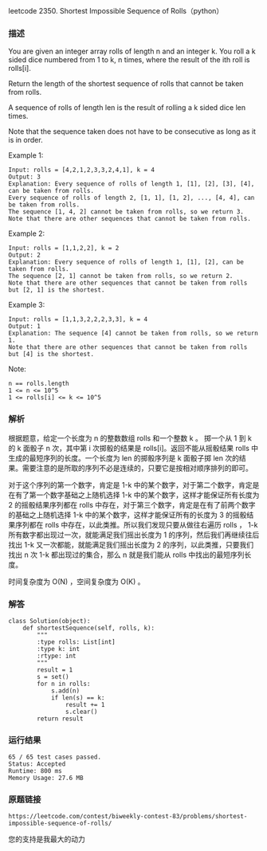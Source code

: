leetcode  2350. Shortest Impossible Sequence of Rolls（python）




### 描述
You are given an integer array rolls of length n and an integer k. You roll a k sided dice numbered from 1 to k, n times, where the result of the ith roll is rolls[i].

Return the length of the shortest sequence of rolls that cannot be taken from rolls.

A sequence of rolls of length len is the result of rolling a k sided dice len times.

Note that the sequence taken does not have to be consecutive as long as it is in order.




Example 1:

	Input: rolls = [4,2,1,2,3,3,2,4,1], k = 4
	Output: 3
	Explanation: Every sequence of rolls of length 1, [1], [2], [3], [4], can be taken from rolls.
	Every sequence of rolls of length 2, [1, 1], [1, 2], ..., [4, 4], can be taken from rolls.
	The sequence [1, 4, 2] cannot be taken from rolls, so we return 3.
	Note that there are other sequences that cannot be taken from rolls.

	
Example 2:

	Input: rolls = [1,1,2,2], k = 2
	Output: 2
	Explanation: Every sequence of rolls of length 1, [1], [2], can be taken from rolls.
	The sequence [2, 1] cannot be taken from rolls, so we return 2.
	Note that there are other sequences that cannot be taken from rolls but [2, 1] is the shortest.


Example 3:


	Input: rolls = [1,1,3,2,2,2,3,3], k = 4
	Output: 1
	Explanation: The sequence [4] cannot be taken from rolls, so we return 1.
	Note that there are other sequences that cannot be taken from rolls but [4] is the shortest.


Note:

	n == rolls.length
	1 <= n <= 10^5
	1 <= rolls[i] <= k <= 10^5


### 解析

根据题意，给定一个长度为 n 的整数数组 rolls 和一个整数 k 。 掷一个从 1 到 k 的 k 面骰子 n 次，其中第 i 次掷骰的结果是 rolls[i]。返回不能从摇骰结果 rolls 中生成的最短序列的长度。一个长度为 len 的掷骰序列是 k 面骰子掷 len 次的结果。需要注意的是所取的序列不必是连续的，只要它是按相对顺序排列的即可。

对于这个序列的第一个数字，肯定是 1-k 中的某个数字，对于第二个数字，肯定是在有了第一个数字基础之上随机选择 1-k 中的某个数字，这样才能保证所有长度为 2 的摇骰结果序列都在 rolls 中存在，对于第三个数字，肯定是在有了前两个数字的基础之上随机选择 1-k 中的某个数字，这样才能保证所有的长度为 3 的摇骰结果序列都在 rolls 中存在，以此类推。所以我们发现只要从做往右遍历 rolls ， 1-k 所有数字都出现过一次，就能满足我们摇出长度为 1 的序列，然后我们再继续往后找出 1-k 又一次都能，就能满足我们摇出长度为 2 的序列，以此类推，只要我们找出 n 次 1-k 都出现过的集合，那么 n 就是我们能从 rolls 中找出的最短序列长度。

时间复杂度为 O(N) ，空间复杂度为 O(K) 。


### 解答

	class Solution(object):
	    def shortestSequence(self, rolls, k):
	        """
	        :type rolls: List[int]
	        :type k: int
	        :rtype: int
	        """
	        result = 1
	        s = set()
	        for n in rolls:
	            s.add(n)
	            if len(s) == k:
	                result += 1
	                s.clear()
	        return result

### 运行结果

	
	65 / 65 test cases passed.
	Status: Accepted
	Runtime: 800 ms
	Memory Usage: 27.6 MB

### 原题链接

	https://leetcode.com/contest/biweekly-contest-83/problems/shortest-impossible-sequence-of-rolls/


您的支持是我最大的动力
